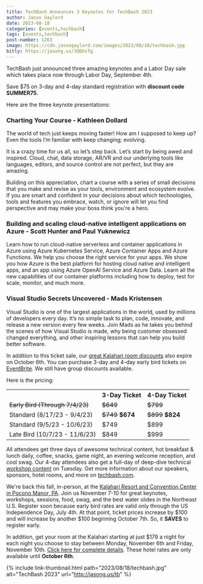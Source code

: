 ```yaml
---
title: TechBash Announces 3 Keynotes for TechBash 2023
author: Jason Gaylord
date: 2023-08-18
categories: [events,techbash]
tags: [events,techbash]
post-number: 1263
image: https://cdn.jasongaylord.com/images/2023/08/18/techbash.jpg
bitly: https://jasong.us/3QDbsTg
---
```


TechBash just announced three amazing keynotes and a Labor Day sale which takes place now through Labor Day, September 4th.

Save $75 on 3-day and 4-day standard registration with **discount code SUMMER75**.

Here are the three keynote presentations:

### Charting Your Course - Kathleen Dollard
The world of tech just keeps moving faster! How am I supposed to keep up? Even the tools I’m familiar with keep changing; evolving.

It is a crazy time for us all, so let’s step back. Let’s start by being awed and inspired. Cloud, chat, data storage, AR/VR and our underlying tools like languages, editors, and source control are not perfect, but they are amazing.

Building on this appreciation, chart a course with a series of small decisions that you make and revise as your tools, environment and ecosystem evolve. If you are smart and confident in your decisions about which technologies, tools and features you embrace, watch, or ignore will let you find perspective and may make your boss think you’re a hero.

### Building and scaling cloud-native intelligent applications on Azure - Scott Hunter and Paul Yuknewicz
Learn how to run cloud-native serverless and container applications in Azure using Azure Kubernetes Service, Azure Container Apps and Azure Functions. We help you choose the right service for your apps. We show you how Azure is the best platform for hosting cloud native and intelligent apps, and an app using Azure OpenAI Service and Azure Data. Learn all the new capabilities of our container platforms including how to deploy, test for scale, monitor, and much more.

### Visual Studio Secrets Uncovered - Mads Kristensen
Visual Studio is one of the largest applications in the world, used by millions of developers every day. It’s no simple task to plan, code, innovate, and release a new version every few weeks. Join Mads as he takes you behind the scenes of how Visual Studio is made, why being customer obsessed changed everything, and other inspiring lessons that can help you build better software.

In addition to this ticket sale, our [great Kalahari room discounts](https://jasong.us/hotelreg) also expire on October 6th. You can purchase 3-day and 4-day early bird tickets on [EventBrite](https://jasong.us/45ee4fd). We still have group discounts available.

Here is the pricing:

<table>
<tr>
<th></th>
<th>3-Day Ticket</th>
<th>4-Day Ticket</th>
</tr>
<tr>
<td><del>Early Bird (Through 7/4/23)</del></td>
<td><del>$649</del></td>
<td><del>$799</del></td>
</tr>
<tr>
<td>Standard (8/17/23 - 9/4/23)</td>
<td><del>$749</del> <strong>$674</strong></td>
<td><del>$899</del> <strong>$824</strong></td>
</tr>
<tr>
<td>Standard (9/5/23 - 10/6/23)</td>
<td>$749</td>
<td>$899</td>
</tr>
<tr>
<td>Late Bird (10/7/23 - 11/6/23)</td>
<td>$849</td>
<td>$999</td>
</tr>
</table>

All attendees get three days of awesome technical content, hot breakfast & lunch daily, coffee, snacks, game night, an evening welcome reception, and cool swag. Our 4-day attendees also get a full-day of deep-dive technical [workshop content](https://jasong.us/tbworkshops) on Tuesday. Get more information about our speakers, sponsors, hotel rooms, and more on [techbash.com](https://jasong.us/tb).

We're back this fall, in-person, at the [Kalahari Resort and Convention Center in Pocono Manor, PA](https://jasong.us/hotelreg). Join us November 7-10 for great keynotes, workshops, sessions, food, swag, and the best water slides in the Northeast U.S. Register soon because early bird rates are valid only through the US Independence Day, July 4th. At that point, ticket prices increase by $100 and will increase by another $100 beginning October 7th. So, it **SAVES** to register early.

In addition, get your room at the Kalahari starting at just $179 a night for each night you choose to stay between Monday, November 6th and Friday, November 10th. [Click here for complete details](https://jasong.us/hotelreg). These hotel rates are only available until **October 6th**.

{% include link-thumbnail.html path="2023/08/18/techbash.jpg" alt="TechBash 2023" url="http://jasong.us/tb" %}